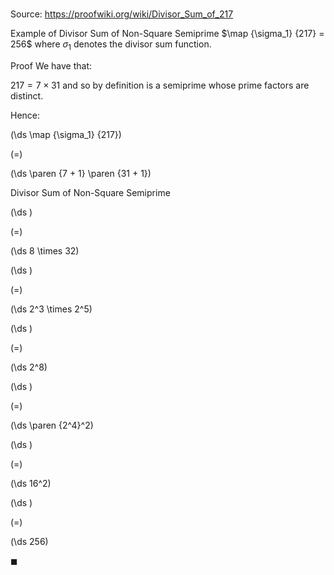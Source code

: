 # 

Source: https://proofwiki.org/wiki/Divisor_Sum_of_217

Example of Divisor Sum of Non-Square Semiprime
$\map {\sigma_1} {217} = 256$
where $\sigma_1$ denotes the divisor sum function.


Proof
We have that:

$217 = 7 \times 31$
and so by definition is a semiprime whose prime factors are distinct.

Hence:














\(\ds \map {\sigma_1} {217}\)

\(=\)







\(\ds \paren {7 + 1} \paren {31 + 1}\)





Divisor Sum of Non-Square Semiprime














\(\ds \)

\(=\)







\(\ds 8 \times 32\)




















\(\ds \)

\(=\)







\(\ds 2^3 \times 2^5\)




















\(\ds \)

\(=\)







\(\ds 2^8\)




















\(\ds \)

\(=\)







\(\ds \paren {2^4}^2\)




















\(\ds \)

\(=\)







\(\ds 16^2\)




















\(\ds \)

\(=\)







\(\ds 256\)









$\blacksquare$





